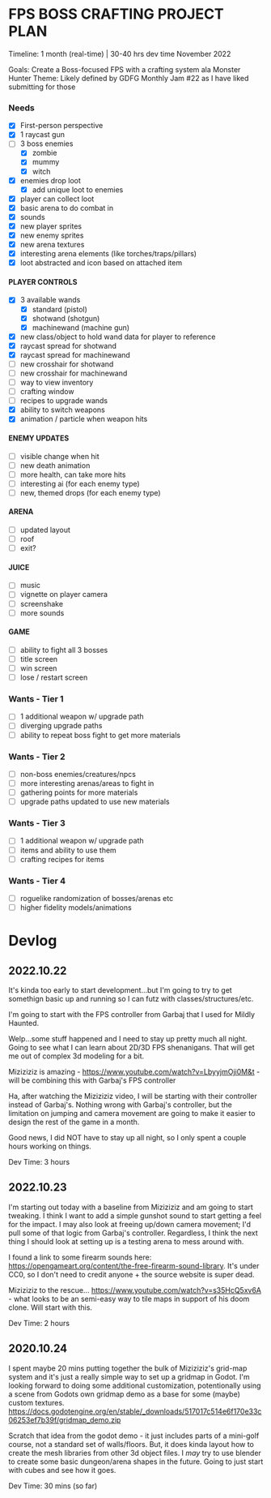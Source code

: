 # FPS BOSS CRAFTING PROJECT PLAN

Timeline: 1 month (real-time) | 30-40 hrs dev time
November 2022

Goals: Create a Boss-focused FPS with a crafting system ala Monster Hunter
Theme: Likely defined by GDFG Monthly Jam #22 as I have liked submitting for those

### Needs

- [x] First-person perspective
- [x] 1 raycast gun
- [ ] 3 boss enemies
  - [x] zombie
  - [x] mummy
  - [x] witch
- [x] enemies drop loot
  - [x] add unique loot to enemies
- [x] player can collect loot
- [x] basic arena to do combat in
- [x] sounds
- [x] new player sprites
- [x] new enemy sprites
- [x] new arena textures
- [x] interesting arena elements (like torches/traps/pillars)
- [x] loot abstracted and icon based on attached item

#### PLAYER CONTROLS

- [x] 3 available wands
  - [x] standard (pistol)
  - [x] shotwand (shotgun)
  - [x] machinewand (machine gun)
- [x] new class/object to hold wand data for player to reference
- [x] raycast spread for shotwand
- [x] raycast spread for machinewand
- [ ] new crosshair for shotwand
- [ ] new crosshair for machinewand
- [ ] way to view inventory
- [ ] crafting window
- [ ] recipes to upgrade wands
- [x] ability to switch weapons
- [x] animation / particle when weapon hits

#### ENEMY UPDATES

- [ ] visible change when hit
- [ ] new death animation
- [ ] more health, can take more hits
- [ ] interesting ai (for each enemy type)
- [ ] new, themed drops (for each enemy type)

#### ARENA

- [ ] updated layout
- [ ] roof
- [ ] exit?

#### JUICE

- [ ] music
- [ ] vignette on player camera
- [ ] screenshake
- [ ] more sounds

#### GAME

- [ ] ability to fight all 3 bosses
- [ ] title screen
- [ ] win screen
- [ ] lose / restart screen

### Wants - Tier 1

- [ ] 1 additional weapon w/ upgrade path
- [ ] diverging upgrade paths
- [ ] ability to repeat boss fight to get more materials

### Wants - Tier 2

- [ ] non-boss enemies/creatures/npcs
- [ ] more interesting arenas/areas to fight in
- [ ] gathering points for more materials
- [ ] upgrade paths updated to use new materials

### Wants - Tier 3

- [ ] 1 additional weapon w/ upgrade path
- [ ] items and ability to use them
- [ ] crafting recipes for items

### Wants - Tier 4

- [ ] roguelike randomization of bosses/arenas etc
- [ ] higher fidelity models/animations

# Devlog

## 2022.10.22

It's kinda too early to start development...but I'm going to try to get somethign basic up and running so I can futz with classes/structures/etc.

I'm going to start with the FPS controller from Garbaj that I used for Mildly Haunted.

Welp...some stuff happened and I need to stay up pretty much all night. Going to see what I can learn about 2D/3D FPS shenanigans. That will get me out of complex 3d modeling for a bit.

Miziziziz is amazing - https://www.youtube.com/watch?v=LbyyjmOji0M&t - will be combining this with Garbaj's FPS controller

Ha, after watching the Miziziziz video, I will be starting with their controller instead of Garbaj's. Nothing wrong with Garbaj's controller, but the limitation on jumping and camera movement are going to make it easier to design the rest of the game in a month.

Good news, I did NOT have to stay up all night, so I only spent a couple hours working on things.

Dev Time: 3 hours

## 2022.10.23

I'm starting out today with a baseline from Miziziziz and am going to start tweaking. I think I want to add a simple gunshot sound to start getting a feel for the impact. I may also look at freeing up/down camera movement; I'd pull some of that logic from Garbaj's controller. Regardless, I think the next thing I should look at setting up is a testing arena to mess around with.

I found a link to some firearm sounds here: https://opengameart.org/content/the-free-firearm-sound-library. It's under CC0, so I don't need to credit anyone + the source website is super dead.

Miziziziz to the rescue... https://www.youtube.com/watch?v=s35HcQ5xv6A - what looks to be an semi-easy way to tile maps in support of his doom clone. Will start with this.

Dev Time: 2 hours

## 2020.10.24

I spent maybe 20 mins putting together the bulk of Miziziziz's grid-map system and it's just a really simple way to set up a gridmap in Godot. I'm looking forward to doing some additional customization, potentionally using a scene from Godots own gridmap demo as a base for some (maybe) custom textures. https://docs.godotengine.org/en/stable/_downloads/517017c514e6f170e33c06253ef7b39f/gridmap_demo.zip

Scratch that idea from the godot demo - it just includes parts of a mini-golf course, not a standard set of walls/floors. But, it does kinda layout how to create the mesh libraries from other 3d object files. I _may_ try to use blender to create some basic dungeon/arena shapes in the future. Going to just start with cubes and see how it goes.

Dev Time: 30 mins (so far)
